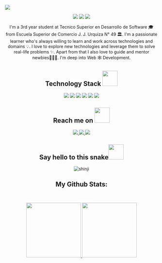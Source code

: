 <p align="center">
 
</p align="center">
<img src="https://user-images.githubusercontent.com/55867157/147013965-7be6eeb5-1256-45b4-9b2d-bec33bf46a09.png" />

<p align="center">
 
 <img src="https://badges.pufler.dev/visits/thedraxx/thedraxx"/> 
 <!-- <img src="https://badges.pufler.dev/years/ritik307"/> -->
 <img src="https://badges.pufler.dev/repos/thedraxx"/>
 <img src="https://badges.pufler.dev/commits/monthly/thedraxx" />

</p>

<p align="center">
  I'm a 3rd year student at Tecnico Superior en Desarrollo de Software 🎓 from Escuela Superior de Comercio J. J. Urquiza N° 49 🏛. I'm a passionate learner who's always willing to learn and work across technologies and domains 💡. I love to explore new technologies and leverage them to solve real-life problems ✨. Apart from that I also love to guide and mentor newbies👨🏻‍💻. I'm deep into Web 🕸️ Development.
</p>  

<h2 align="center">Technology Stack <img src="https://github.com/ritik307/ritik307/blob/main/images/laptop.gif" width="50"></h2>

<p align="center">
<img src="https://img.shields.io/badge/-HTML5-E34F26?style=flat-square&logo=html5&logoColor=white"/>
<img src="https://img.shields.io/badge/-CSS3-1572B6?style=flat-square&logo=css3"/>
<img src="https://img.shields.io/badge/-JavaScript-black?style=flat-square&logo=javascript"/>
<img src="https://img.shields.io/badge/-React-black?style=flat-square&logo=react"/>
<img src="https://img.shields.io/badge/-Git-black?style=flat-square&logo=git"/>
<img src="https://img.shields.io/badge/-GitHub-black?style=flat-square&logo=github"/>
</p>

<h2 align="center">Reach me on <img src="https://media0.giphy.com/media/jqNPzdTTxQfOgOqpO4/source.gif" width="50"></h2>

<p align="center">
  
<!-- <img src="https://img.shields.io/badge/-ritik-purple?style=flat-square&logo=instagram&logoColor=white&link=https://www.instagram.com/pinkdogg307/"/> -->
<a href="mailto: cerrano.francisco22@gmail.com">
 <img src="https://img.shields.io/badge/-Frank-c14438?style=flat-square&logo=Gmail&logoColor=white&link=mailto:cerrano.francisco22@gmail.com"/>
</a>
<a href="https://www.linkedin.com/in/cerranofrancisco/">
 <img src="https://img.shields.io/badge/-frank-blue?style=flat-square&logo=Linkedin&logoColor=white&link=https://www.linkedin.com/in/ritik-rawal-698a18142/"/>
</a>
 <a href="https://twitter.com/thedraxxworld">
 <img src="https://img.shields.io/badge/-thedraxx-blue?style=flat-square&logo=twitter&logoColor=white&link=https://twitter.com/ritikhere307"/>
</a>
</p>


<h2 align="center">
  Say hello to this snake<img src="https://media.giphy.com/media/xUA7aZeLE2e0P7Znz2/giphy.gif" width="50">
</h2>
<p align="center">
  <img src="https://media.giphy.com/media/CX4qeENSjFiKI/giphy.gif" alt="shinji"></center>
</p>

<h2 align="center">
  My Github Stats:
</h2>
 
<br>

<p align = "center">
  <div align="center">
  <a href="https://github.com/thedraxx">
  <img height="180em" src="https://github-readme-stats.vercel.app/api?username=thedraxx&show_icons=true&theme=dracula&include_all_commits=true&count_private=true"/>
  <img height="180em" src="https://github-readme-stats.vercel.app/api/top-langs/?username=thedraxx&layout=compact&langs_count=7&theme=dracula"/>
</div>
</p>



